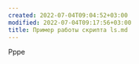 ```yaml
---
created: 2022-07-04T09:04:52+03:00
modified: 2022-07-04T09:17:56+03:00
title: Пример работы скрипта ls.md
---
```


Ррре
